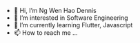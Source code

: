 - 👋 Hi, I’m Ng Wen Hao Dennis
- 👀 I’m interested in Software Engineering
- 🌱 I’m currently learning Flutter, Javascript
- 📫 How to reach me ...

<!---
Denniszedead/Denniszedead is a ✨ special ✨ repository because its `README.md` (this file) appears on your GitHub profile.
You can click the Preview link to take a look at your changes.
--->
